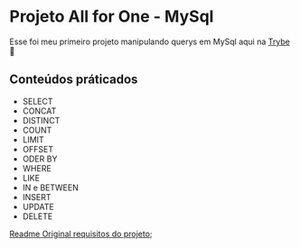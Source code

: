 # Projeto All for One - MySql

Esse foi meu primeiro projeto manipulando querys em MySql aqui na [Trybe](https://www.betrybe.com/):rocket:

## Conteúdos práticados

- SELECT
- CONCAT
- DISTINCT
- COUNT
- LIMIT
- OFFSET
- ODER BY
- WHERE
- LIKE
- IN e BETWEEN
- INSERT
- UPDATE
- DELETE

[Readme Original requisitos do projeto](https://github.com/lucasquearis/project-mysql-all-for-one/blob/master/readmeOriginalProject.md);
